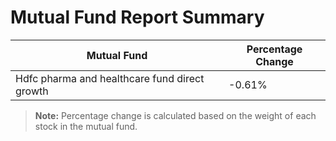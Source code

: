 # Mutual Fund Report Summary

| Mutual Fund                                   | Percentage Change   |
|-----------------------------------------------|---------------------|
| Hdfc pharma and healthcare fund direct growth | -0.61%              |

> **Note:** Percentage change is calculated based on the weight of each stock in the mutual fund.